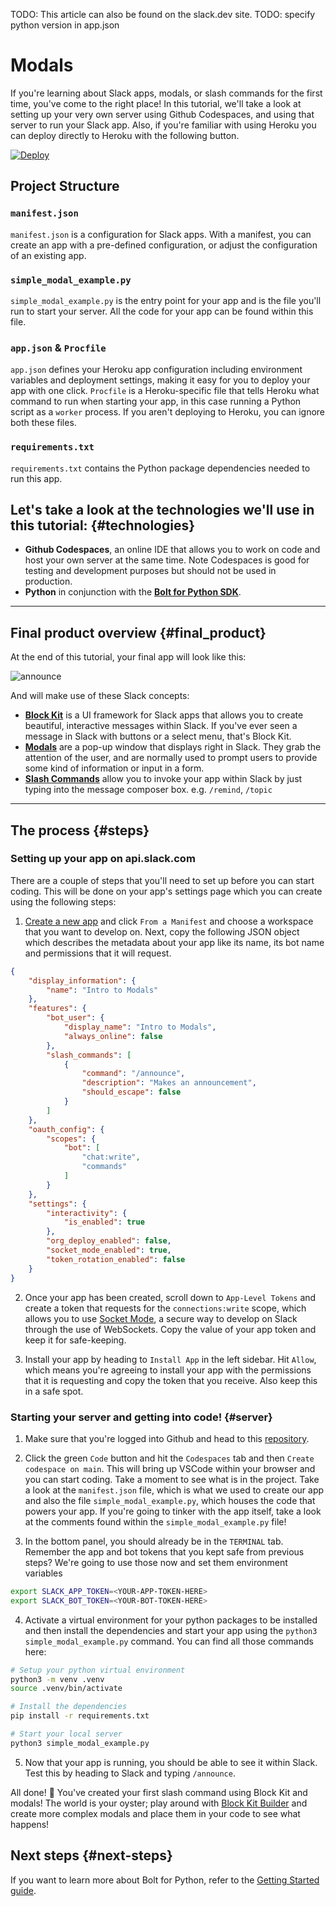 TODO: This article can also be found on the slack.dev site.
TODO: specify python version in app.json
# Modals

If you're learning about Slack apps, modals, or slash commands for the first time, you've come to the right place! In this tutorial, we'll take a look at setting up your very own server using Github Codespaces, and using that server to run your Slack app. Also, if you're familiar with using Heroku you can deploy directly to Heroku with the following button.

[![Deploy](https://www.herokucdn.com/deploy/button.svg)](https://www.heroku.com/deploy?template=https://github.com/wongjas/modal-example)

## Project Structure

### `manifest.json`

`manifest.json` is a configuration for Slack apps. With a manifest, you can create an app with a pre-defined configuration, or adjust the configuration of an existing app.

### `simple_modal_example.py`

`simple_modal_example.py` is the entry point for your app and is the file you'll run to start your server. All the code for your app can be found within this file.

### `app.json` & `Procfile`

`app.json` defines your Heroku app configuration including environment variables and deployment settings, making it easy for you to deploy your app with one click. `Procfile` is a Heroku-specific file that tells Heroku what command to run when starting your app, in this case running a Python script as a `worker` process. If you aren't deploying to Heroku, you can ignore both these files.

### `requirements.txt`

`requirements.txt` contains the Python package dependencies needed to run this app.

## Let's take a look at the technologies we'll use in this tutorial: {#technologies}

* **Github Codespaces**, an online IDE that allows you to work on code and host your own server at the same time. Note Codespaces is good for testing and development purposes but should not be used in production.
* **Python** in conjunction with the [**Bolt for Python SDK**](https://github.com/SlackAPI/bolt-python).

---

## Final product overview {#final_product}
At the end of this tutorial, your final app will look like this:

![announce](https://github.com/user-attachments/assets/0bf1c2f0-4b22-4c9c-98b3-b21e9bcc14a8)

And will make use of these Slack concepts:
* [**Block Kit**](https://docs.slack.dev/block-kit/) is a UI framework for Slack apps that allows you to create beautiful, interactive messages within Slack. If you've ever seen a message in Slack with buttons or a select menu, that's Block Kit.
* [**Modals**](https://docs.slack.dev/surfaces/modals) are a pop-up window that displays right in Slack. They grab the attention of the user, and are normally used to prompt users to provide some kind of information or input in a form.
* [**Slash Commands**](https://docs.slack.dev/interactivity/implementing-slash-commands) allow you to invoke your app within Slack by just typing into the message composer box. e.g. `/remind`, `/topic` 

---

## The process {#steps}

### Setting up your app on api.slack.com
There are a couple of steps that you'll need to set up before you can start coding. This will be done on your app's settings page which you can create using the following steps:

1. [Create a new app](https://api.slack.com/apps/new) and click `From a Manifest` and choose a workspace that you want to develop on.  Next, copy the following JSON object which describes the metadata about your app like its name, its bot name and permissions that it will request.

```json
{
    "display_information": {
        "name": "Intro to Modals"
    },
    "features": {
        "bot_user": {
            "display_name": "Intro to Modals",
            "always_online": false
        },
        "slash_commands": [
            {
                "command": "/announce",
                "description": "Makes an announcement",
                "should_escape": false
            }
        ]
    },
    "oauth_config": {
        "scopes": {
            "bot": [
                "chat:write",
                "commands"
            ]
        }
    },
    "settings": {
        "interactivity": {
            "is_enabled": true
        },
        "org_deploy_enabled": false,
        "socket_mode_enabled": true,
        "token_rotation_enabled": false
    }
}
```

2. Once your app has been created, scroll down to `App-Level Tokens` and create a token that requests for the `connections:write` scope, which allows you to use [Socket Mode](https://docs.slack.dev/apis/events-api/using-socket-mode), a secure way to develop on Slack through the use of WebSockets. Copy the value of your app token and keep it for safe-keeping.

3. Install your app by heading to `Install App` in the left sidebar. Hit `Allow`, which means you're agreeing to install your app with the permissions that it is requesting and copy the token that you receive.  Also keep this in a safe spot.

### Starting your server and getting into code! {#server}

1. Make sure that you're logged into Github and head to this [repository](https://github.com/wongjas/modal-example).

2. Click the green `Code` button and hit the `Codespaces` tab and then `Create codespace on main`.  This will bring up VSCode within your browser and you can start coding.  Take a moment to see what is in the project.  Take a look at the `manifest.json` file, which is what we used to create our app and also the file `simple_modal_example.py`, which houses the code that powers your app. If you're going to tinker with the app itself, take a look at the comments found within the `simple_modal_example.py` file!

3. In the bottom panel, you should already be in the `TERMINAL` tab.  Remember the app and bot tokens that you kept safe from previous steps? We're going to use those now and set them environment variables

```bash
export SLACK_APP_TOKEN=<YOUR-APP-TOKEN-HERE>
export SLACK_BOT_TOKEN=<YOUR-BOT-TOKEN-HERE>
```

4. Activate a virtual environment for your python packages to be installed and then install the dependencies and start your app using the `python3 simple_modal_example.py` command.  You can find all those commands here:

```bash
# Setup your python virtual environment
python3 -m venv .venv
source .venv/bin/activate

# Install the dependencies
pip install -r requirements.txt

# Start your local server
python3 simple_modal_example.py
```

5. Now that your app is running, you should be able to see it within Slack.  Test this by heading to Slack and typing `/announce`.

All done! 🎉 You've created your first slash command using Block Kit and modals! The world is your oyster; play around with [Block Kit Builder](https://app.slack.com/block-kit-builder) and create more complex modals and place them in your code to see what happens!

## Next steps {#next-steps}

If you want to learn more about Bolt for Python, refer to the [Getting Started guide](https://tools.slack.dev/bolt-python/getting-started).
